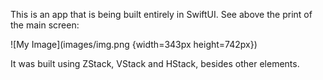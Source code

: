 This is an app that is being built entirely in SwiftUI.
See above the print of the main screen:

![My Image](images/img.png {width=343px height=742px})

It was built using ZStack, VStack and HStack, besides other elements.
